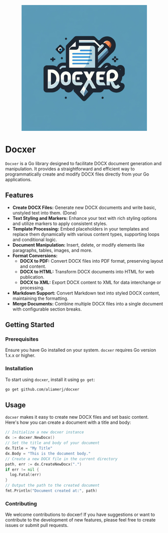 <p align="center">
  <img src="docxer.webp" alt="docxer logo" width="400"/>
</p>

# Docxer

`Docxer` is a Go library designed to facilitate DOCX document generation and manipulation. It provides a straightforward and efficient way to programmatically create and modify DOCX files directly from your Go applications.
## Features

- **Create DOCX Files:** Generate new DOCX documents and write basic, unstyled text into them. (Done)
- **Text Styling and Markers:** Enhance your text with rich styling options and utilize markers to apply consistent styles.
- **Template Processing:** Embed placeholders in your templates and replace them dynamically with various content types, supporting loops and conditional logic.
- **Document Manipulation:** Insert, delete, or modify elements like paragraphs, tables, images, and more.
- **Format Conversions:**
  - **DOCX to PDF:** Convert DOCX files into PDF format, preserving layout and content.
  - **DOCX to HTML:** Transform DOCX documents into HTML for web publication.
  - **DOCX to XML:** Export DOCX content to XML for data interchange or processing.
- **Markdown Support:** Convert Markdown text into styled DOCX content, maintaining the formatting.
- **Merge Documents:** Combine multiple DOCX files into a single document with configurable section breaks.

## Getting Started

### Prerequisites

Ensure you have Go installed on your system. `docxer` requires Go version 1.x.x or higher.

### Installation

To start using `docxer`, install it using `go get`:

```bash
go get github.com/aliamerj/docxer
```
## Usage

`docxer` makes it easy to create new DOCX files and set basic content. Here's how you can create a document with a title and body:

```go
// Initialize a new docxer instance
dx := docxer.NewDocx()
// Set the title and body of your document
dx.Title = "My Title"
dx.Body = "This is the document body."
// Create a new DOCX file in the current directory
path, err := dx.CreateNewDocx(".")
if err != nil {
  log.Fatal(err)
}
// Output the path to the created document
fmt.Println("Document created at:", path)
```
### Contributing
We welcome contributions to docxer! If you have suggestions or want to contribute to the development of new features, please feel free to create issues or submit pull requests.
